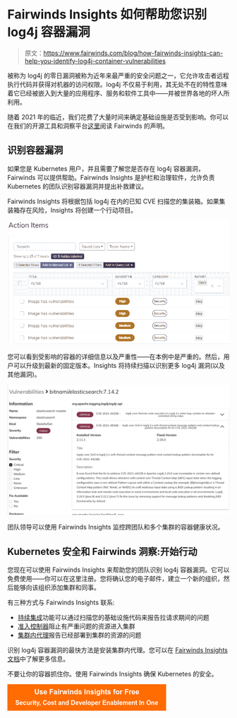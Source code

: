 # Fairwinds Insights 如何帮助您识别 log4j 容器漏洞

> 原文：<https://www.fairwinds.com/blog/how-fairwinds-insights-can-help-you-identify-log4j-container-vulnerabilities>

 被称为 log4j 的零日漏洞被称为近年来最严重的安全问题之一，它允许攻击者远程执行代码并获得对机器的访问权限。log4j 不仅易于利用，其无处不在的特性意味着它已经被嵌入到大量的应用程序、服务和软件工具中——并被世界各地的坏人所利用。

随着 2021 年的临近，我们花费了大量时间来确定基础设施是否受到影响。你可以在我们的开源工具和洞察平台[这里](https://www.fairwinds.com/blog/a-fairwinds-security-statement-on-the-apache-log4j-vulnerability)阅读 Fairwinds 的声明。

## 识别容器漏洞

如果您是 Kubernetes 用户，并且需要了解您是否存在 log4j 容器漏洞，Fairwinds 可以提供帮助。Fairwinds Insights 是护栏和治理软件，允许负责 Kubernetes 的团队识别容器漏洞并提出补救建议。

Fairwinds Insights 将根据包括 log4j 在内的已知 CVE 扫描您的集装箱。如果集装箱存在风险，Insights 将创建一个行动项目。

![](img/bd86727ff51381f33780b8d764c823ec.png)

您可以看到受影响的容器的详细信息以及严重性——在本例中是严重的。然后，用户可以升级到最新的固定版本。Insights 将持续扫描以识别更多 log4j 漏洞(以及其他漏洞)。

![](img/1a4b9eee41c93f2fd23773a87e92f3eb.png)

团队领导可以使用 Fairwinds Insights 监控跨团队和多个集群的容器健康状况。

## Kubernetes 安全和 Fairwinds 洞察:开始行动

您现在可以使用 Fairwinds Insights 来帮助您的团队识别 log4j 容器漏洞。它可以免费使用——你可以在这里注册。您将确认您的电子邮件，建立一个新的组织，然后能够向该组织添加集群和同事。

有三种方式与 Fairwinds Insights 联系:

*   [持续集成](https://insights.docs.fairwinds.com/run/ci/about)功能可以通过扫描您的基础设施代码来报告拉请求期间的问题
*   [准入控制器](https://insights.docs.fairwinds.com/run/admission/about)阻止有严重问题的资源进入集群
*   [集群内代理](https://insights.docs.fairwinds.com/run/agent/about)报告已经部署到集群的资源的问题

识别 log4j 容器漏洞的最快方法是安装集群内代理。您可以在 [Fairwinds Insights 文档](https://insights.docs.fairwinds.com/run/agent/about/)中了解更多信息。

不要让你的容器抓住你。使用 Fairwinds Insights 确保 Kubernetes 的安全。

[![Use Fairwinds Insights for Free Security, Cost and Developer Enablement In One](img/7c86296320eb01b215d8e2755e9c5b9d.png)](https://cta-redirect.hubspot.com/cta/redirect/2184645/34aa4987-a1f9-438a-a145-d7d82d5c479a)